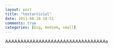```yaml
---
layout: post
title: "testarticial"
date: 2013-08-10 18:51
comments: true
categories: [big, mediem, small]
---
```


AAAAAAAAAAAAAAAAAAAAAAAAAAAAAAAAAa